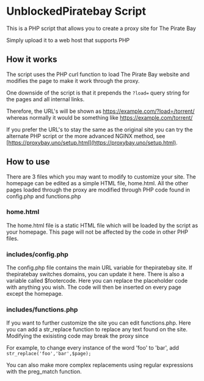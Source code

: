 
UnblockedPiratebay Script
=========================

This is a PHP script that allows you to create a proxy site for The Pirate Bay

Simply upload it to a web host that supports PHP

How it works
------------
The script uses the PHP curl function to load The Pirate Bay website and modifies the page to make it work through the proxy.

One downside of the script is that it prepends the `?load=` query string for the pages and all internal links.

Therefore, the URL's will be shown as https://example.com/?load=/torrent/ whereas normally it would be something like https://example.com/torrent/

If you prefer the URL's to stay the same as the original site you can try the alternate PHP script or the more advanced NGINX method, see [https://proxybay.uno/setup.html](https://proxybay.uno/setup.html).

How to use
----------

There are 3 files which you may want to modify to customize your site.  The homepage can be edited as a simple HTML file, home.html.  All the other pages loaded through the proxy are modified through PHP code found in config.php and functions.php

### home.html
The home.html file is a static HTML file which will be loaded by the script as your homepage. This page will not be affected by the code in other PHP files.

### includes/config.php
The config.php file contains the main URL variable for thepiratebay site.  If thepiratebay switches domains, you can update it here.  There is also a variable called $footercode.  Here you can replace the placeholder code with anything you wish.  The code will then be inserted on every page except the homepage.

### includes/functions.php
If you want to further customize the site you can edit functions.php.  Here you can add a str_replace function to replace any text found on the site.  Modifying the exisisting code may break the proxy since

For example, to change every instance of the word 'foo' to 'bar', add `str_replace('foo','bar',$page);`

You can also make more complex replacements using regular expressions with the preg_match function.
